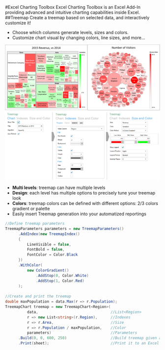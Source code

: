 #Excel Charting Toolbox
Excel Charting Toolbox is an Excel Add-In providing advanced and intuitive charting capabilities inside Excel.
##Treemap
Create a treemap based on selected data, and interactively customize it!
- Choose which columns generate levels, sizes and colors.
- Customize chart visual by changing colors, line sizes, and more... 

![](docs/Images/Charts.png)
![](docs/Images/Inputs.png)

* **Multi levels**: treemap can have multiple levels
* **Design**: each level has multiple options to precisely tune your treemap look
* **Colors**: treemap colors can be defined with different options: 2/3 colors gradient or palette
* Easily insert Treemap generation into your automatized reportings

```cs
//Define treemap parameters
TreemapParameters parameters = new TreemapParameters()
      .AddIndex(new TreemapIndex()
      {
          LineVisible = false,
          FontBold = false,
          FontColor = Color.Black
      })
      .WithColor(
          new ColorGradient()
              .AddStop(0, Color.White)
              .AddStop(1, Color.Red)
      );
      
//Create and print the treemap
double maxPopulation = data.Max(r => r.Population);
TreemapChart treemap = new TreemapChart<Region>(
          data,                                 //List<Region>
          r => new List<string>(r.Region),      //Indexes
          r => r.Area,                          //Size
          r => r.Population / maxPopulation,    //Color
          parameters)                           //Parameters
      .Build(0, 0, 600, 250)                    //Build treemap given a specific size and position
      .Print(sheet);                            //Print it to an Excel worksheet
```
